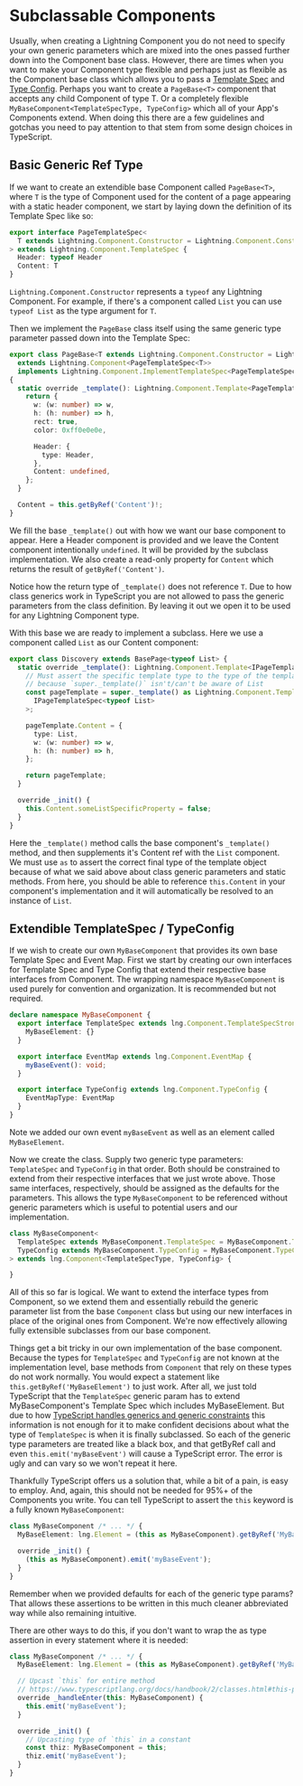 # Subclassable Components

Usually, when creating a Lightning Component you do not need to specify your own generic parameters which are mixed into the ones passed further down into the Component base class. However, there are times when you want to make your Component type flexible and perhaps just as flexible as the Component base class which allows you to pass a [Template Spec](./TemplateSpecs.md) and [Type Config](./TypeConfig.md). Perhaps you want to create a `PageBase<T>` component that accepts any child Component of type T. Or a completely flexible `MyBaseComponent<TemplateSpecType, TypeConfig>` which all of your App's Components extend. When doing this there are a few guidelines and gotchas you need to pay attention to that stem from some design choices in TypeScript.

## Basic Generic Ref Type

If we want to create an extendible base Component called `PageBase<T>`, where `T` is the type of Component used for the content of a page appearing with a static header component, we start by laying down the definition of its Template Spec like so:

```ts
export interface PageTemplateSpec<
  T extends Lightning.Component.Constructor = Lightning.Component.Constructor,
> extends Lightning.Component.TemplateSpec {
  Header: typeof Header
  Content: T
}
```

`Lightning.Component.Constructor` represents a `typeof` any Lightning Component. For example, if there's a component called `List` you can use `typeof List` as the type argument for `T`.

Then we implement the `PageBase` class itself using the same generic type parameter passed down into the Template Spec:

```ts
export class PageBase<T extends Lightning.Component.Constructor = Lightning.Component.Constructor>
  extends Lightning.Component<PageTemplateSpec<T>>
  implements Lightning.Component.ImplementTemplateSpec<PageTemplateSpec<T>>
{
  static override _template(): Lightning.Component.Template<PageTemplateSpec> {
    return {
      w: (w: number) => w,
      h: (h: number) => h,
      rect: true,
      color: 0xff0e0e0e,

      Header: {
        type: Header,
      },
      Content: undefined,
    };
  }

  Content = this.getByRef('Content')!;
}
```

We fill the base `_template()` out with how we want our base component to appear. Here a Header component is provided and we leave the Content component intentionally `undefined`. It will be provided by the subclass implementation. We also create a read-only property for `Content` which returns the result of `getByRef('Content')`.

Notice how the return type of `_template()` does not reference `T`. Due to how class generics work in TypeScript you are not allowed to pass the generic parameters from the class definition. By leaving it out we open it to be used for any Lightning Component type.

With this base we are ready to implement a subclass. Here we use a component called `List` as our Content component:

```ts
export class Discovery extends BasePage<typeof List> {
  static override _template(): Lightning.Component.Template<IPageTemplateSpec<typeof List>> {
    // Must assert the specific template type to the type of the template spec
    // because `super._template()` isn't/can't be aware of List
    const pageTemplate = super._template() as Lightning.Component.Template<
      IPageTemplateSpec<typeof List>
    >;

    pageTemplate.Content = {
      type: List,
      w: (w: number) => w,
      h: (h: number) => h,
    };

    return pageTemplate;
  }

  override _init() {
    this.Content.someListSpecificProperty = false;
  }
}
```

Here the `_template()` method calls the base component's `_template()` method, and then supplements it's Content ref with the `List` component. We must use `as` to assert the correct final type of the template object because of what we said above about class generic parameters and static methods. From here, you should be able to reference `this.Content` in your component's implementation and it will automatically be resolved to an instance of `List`.

## Extendible TemplateSpec / TypeConfig

If we wish to create our own `MyBaseComponent` that provides its own base Template Spec and Event Map. First we start by creating our own interfaces for Template Spec and Type Config that extend their respective base interfaces from Component. The wrapping namespace `MyBaseComponent` is used purely for convention and organization. It is recommended but not required.

```ts
declare namespace MyBaseComponent {
  export interface TemplateSpec extends lng.Component.TemplateSpecStrong {
    MyBaseElement: {}
  }

  export interface EventMap extends lng.Component.EventMap {
    myBaseEvent(): void;
  }

  export interface TypeConfig extends lng.Component.TypeConfig {
    EventMapType: EventMap
  }
}
```
Note we added our own event `myBaseEvent` as well as an element called `MyBaseElement`.

Now we create the class. Supply two generic type parameters: `TemplateSpec` and `TypeConfig` in that order. Both should be constrained to extend from their respective interfaces that we just wrote above. Those same interfaces, respectively, should be assigned as the defaults for the parameters. This allows the type `MyBaseComponent` to be referenced without generic parameters which is useful to potential users and our implementation.

```ts
class MyBaseComponent<
  TemplateSpec extends MyBaseComponent.TemplateSpec = MyBaseComponent.TemplateSpec,
  TypeConfig extends MyBaseComponent.TypeConfig = MyBaseComponent.TypeConfig
> extends lng.Component<TemplateSpecType, TypeConfig> {

}
```

All of this so far is logical. We want to extend the interface types from Component, so we extend them and essentially rebuild the generic parameter list from the base `Component` class but using our new interfaces in place of the original ones from Component. We're now effectively allowing fully extensible subclasses from our base component.

Things get a bit tricky in our own implementation of the base component. Because the types for `TemplateSpec` and `TypeConfig` are not known at the implementation level, base methods from `Component` that rely on these types do not work normally. You would expect a statement like `this.getByRef('MyBaseElement')` to just work. After all, we just told TypeScript that the `TemplateSpec` generic param has to extend MyBaseComponent's Template Spec which includes MyBaseElement. But due to how [TypeScript handles generics and generic constraints](https://stackoverflow.com/a/73030517/1908298) this information is not enough for it to make confident decisions about what the type of `TemplateSpec` is when it is finally subclassed. So each of the generic type parameters are treated like a black box, and that getByRef call and even `this.emit('myBaseEvent')` will cause a TypeScript error. The error is ugly and can vary so we won't repeat it here.

Thankfully TypeScript offers us a solution that, while a bit of a pain, is easy to employ. And, again, this should not be needed for 95%+ of the Components you write. You can tell TypeScript to assert the `this` keyword is a fully known `MyBaseComponent`:

```ts
class MyBaseComponent /* ... */ {
  MyBaseElement: lng.Element = (this as MyBaseComponent).getByRef('MyBaseElement')!;

  override _init() {
    (this as MyBaseComponent).emit('myBaseEvent');
  }
}
```

Remember when we provided defaults for each of the generic type params? That allows these assertions to be written in this much cleaner abbreviated way while also remaining intuitive.

There are other ways to do this, if you don't want to wrap the as type assertion in every statement where it is needed:

```ts
class MyBaseComponent /* ... */ {
  MyBaseElement: lng.Element = (this as MyBaseComponent).getByRef('MyBaseElement')!;

  // Upcast `this` for entire method
  // https://www.typescriptlang.org/docs/handbook/2/classes.html#this-parameters
  override _handleEnter(this: MyBaseComponent) {
    this.emit('myBaseEvent');
  }

  override _init() {
    // Upcasting type of `this` in a constant
    const thiz: MyBaseComponent = this;
    thiz.emit('myBaseEvent');
  }
}
```

